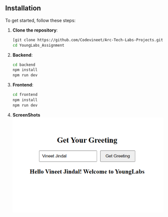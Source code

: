

## Installation

To get started, follow these steps:

1. **Clone the repository**:
    ```bash
    [git clone https://github.com/Codevineet/Arc-Tech-Labs-Projects.git](https://github.com/Codevineet/YoungLabs_Assignment.git)
    cd YoungLabs_Assignment
    ```

2. **Backend**:
    ```bash
    cd backend
    npm install
    npm run dev
    ```

3. **Frontend**:
    ```bash
    cd frontend
    npm install
    npm run dev
    ```
4. **ScreenShots**
![image alt](https://github.com/Codevineet/YoungLabs_Assignment/blob/d45aaa0adecd535205c29d96e1d0bc07b3e892c5/Screenshot%202025-03-08%20133139.png)

